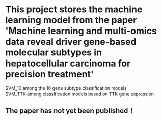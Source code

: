 # This project stores the machine learning model from the paper 'Machine learning and multi-omics data reveal driver gene-based molecular subtypes in hepatocellular carcinoma for precision treatment'
SVM_10 among the 10 gene subtype classification models  
SVM_TTK among classification models based on TTK gene expression    
## The paper has not yet been published！
